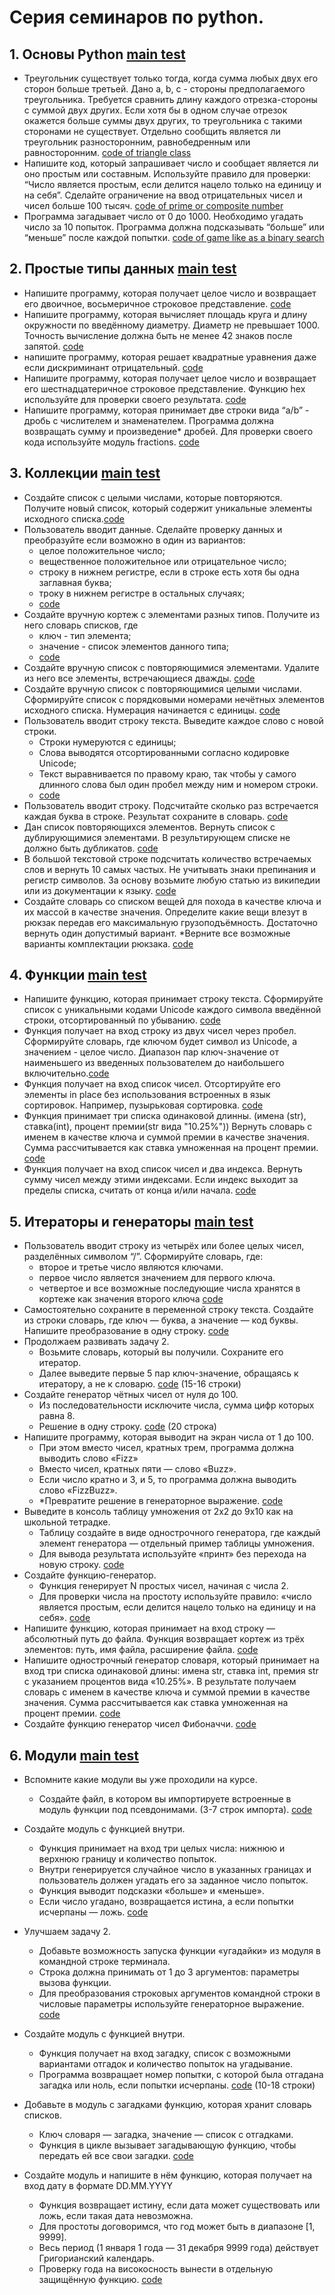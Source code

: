 # Серия семинаров по python.

## 1. Основы Python [main test](all_tasks/first/main.py)

- Треугольник существует только тогда, когда сумма любых двух его сторон больше третьей. Дано a, b, c -
стороны предполагаемого треугольника. Требуется сравнить длину каждого отрезка-стороны с суммой
двух других. Если хотя бы в одном случае отрезок окажется больше суммы двух других, то треугольника
с такими сторонами не существует. Отдельно сообщить является ли треугольник разносторонним,
равнобедренным или равносторонним. [code of triangle class](all_tasks/first/triangle.py)
- Напишите код, который запрашивает число и сообщает является ли оно простым или составным.
Используйте правило для проверки: “Число является простым, если делится нацело только на единицу и
на себя”. Сделайте ограничение на ввод отрицательных чисел и чисел больше 100 тысяч. 
[code of prime or composite number](all_tasks/first/prime_or_composite.py)
- Программа загадывает число от 0 до 1000. Необходимо угадать число за 10 попыток. Программа должна
подсказывать “больше” или “меньше” после каждой попытки.
[code of game like as a binary search](all_tasks/first/binary_search.py)


## 2. Простые типы данных [main test](all_tasks/second/main.py)

- Напишите программу, которая получает целое число и возвращает его двоичное, восьмеричное строковое представление. 
[code](all_tasks/second/num_from_user.py)
- Напишите программу, которая вычисляет площадь круга и длину окружности по введённому диаметру. 
Диаметр не превышает 1000. Точность вычисление должна быть не менее 42 знаков после запятой.
[code](all_tasks/second/circle.py)
- напишите программу, которая решает квадратные уравнения даже если дискриминант отрицательный.
[code](all_tasks/second/negative_discr.py)
- Напишите программу, которая получает целое число и возвращает его шестнадцатеричное строковое представление. 
Функцию hex используйте для проверки своего результата. [code](all_tasks/second/hex_number.py)
- Напишите программу, которая принимает две строки вида “a/b” - дробь с числителем и знаменателем. 
Программа должна возвращать сумму и произведение* дробей. Для проверки своего кода используйте модуль fractions.
[code](all_tasks/second/fractions_from_user.py)


## 3. Коллекции [main test](all_tasks/third/main.py)

- Создайте список с целыми числами, которые повторяются. Получите новый список, который содержит уникальные 
элементы исходного списка.[code](all_tasks/third/uniq_list.py)
- Пользователь вводит данные. Сделайте проверку данных и преобразуйте если возможно в один из вариантов: 
  - целое положительное число;
  - вещественное положительное или отрицательное число;
  - строку в нижнем регистре, если в строке есть хотя бы одна заглавная буква;
  - троку в нижнем регистре в остальных случаях;
  - [code](all_tasks/third/string_from_user.py)
- Создайте вручную кортеж с элементами разных типов. Получите из него словарь списков, где
  - ключ - тип элемента;
  - значение - список элементов данного типа;
  - [code](all_tasks/third/type_dict.py)
- Создайте вручную список с повторяющимися элементами. Удалите из него все элементы, 
встречающиеся дважды. [code](all_tasks/third/double_count.py)
- Создайте вручную список с повторяющимися целыми числами. Сформируйте список с порядковыми номерами нечётных 
элементов исходного списка. Нумерация начинается с единицы. [code](all_tasks/third/odd_index.py)
- Пользователь вводит строку текста. Выведите каждое слово с новой строки.
  - Строки нумеруются с единицы;
  - Слова выводятся отсортированными согласно кодировке Unicode;
  - Текст выравнивается по правому краю, так чтобы у самого длинного слова был один пробел между ним и номером строки.
  - [code](all_tasks/third/nums_of_words.py)
- Пользователь вводит строку. Подсчитайте сколько раз встречается каждая буква в строке. 
Результат сохраните в словарь. [code](all_tasks/third/chr_dict.py)
- Дан список повторяющихся элементов. Вернуть список с дублирующимися элементами. 
В результирующем списке не должно быть дубликатов. [code](all_tasks/third/only_double.py)
- В большой текстовой строке подсчитать количество встречаемых слов и вернуть 10 самых частых. Не учитывать знаки 
препинания и регистр символов. За основу возьмите любую статью из википедии или из документации к языку.
[code](all_tasks/third/ten_most_popular.py)
- Создайте словарь со списком вещей для похода в качестве ключа и их массой в качестве значения. Определите какие вещи 
влезут в рюкзак передав его максимальную грузоподъёмность. Достаточно вернуть один допустимый вариант. 
*Верните все возможные варианты комплектации рюкзака. [code](all_tasks/third/backpack.py)

## 4. Функции [main test](all_tasks/fourth/main.py)

- Напишите функцию, которая принимает строку текста. Сформируйте список с уникальными кодами Unicode каждого символа 
введённой строки, отсортированный по убыванию. [code](all_tasks/fourth/uni_code.py)
- Функция получает на вход строку из двух чисел через пробел. Сформируйте словарь, где ключом будет символ из Unicode, а
значением - целое число. Диапазон пар ключ-значение от наименьшего из введенных пользователем до наибольшего 
включительно.[code](all_tasks/fourth/dict_char_num.py)
- Функция получает на вход список чисел. Отсортируйте его элементы in place без использования встроенных в язык 
сортировок. Например, пузырьковая сортировка. [code](all_tasks/fourth/bubble_sort.py)
- Функция принимает три списка одинаковой длинны. (имена (str), ставка(int), процент премии(str вида "10.25%"))
Вернуть словарь с именем в качестве ключа и суммой премии в качестве значения. Сумма рассчитывается как ставка 
умноженная на процент премии. [code](all_tasks/fourth/premium.py)
- Функция получает на вход список чисел и два индекса. Вернуть сумму чисел между этими индексами. Если индекс выходит 
за пределы списка, считать от конца и/или начала. [code](all_tasks/fourth/list_sum.py)

## 5. Итераторы и генераторы [main test](all_tasks/fifth/main.py)

- Пользователь вводит строку из четырёх
или более целых чисел, разделённых символом “/”.
Сформируйте словарь, где:
  - второе и третье число являются ключами.
  - первое число является значением для первого ключа.
  - четвертое и все возможные последующие числа хранятся в кортеже как значения второго ключа
  [code](all_tasks/fifth/dict_with_int.py)
- Самостоятельно сохраните в переменной строку текста. Создайте из строки словарь, где ключ — буква, а значение — код 
буквы. Напишите преобразование в одну строку. [code](all_tasks/fifth/dict_chr_ord.py) 
- Продолжаем развивать задачу 2.
  - Возьмите словарь, который вы получили.
Сохраните его итератор.
  - Далее выведите первые 5 пар ключ-значение,
обращаясь к итератору, а не к словарю. [code](all_tasks/fifth/main.py) (15-16 строки)
- Создайте генератор чётных чисел от нуля до 100.
  - Из последовательности исключите
числа, сумма цифр которых равна 8.
  - Решение в одну строку. [code](all_tasks/fifth/main.py) (20 строка)
- Напишите программу, которая выводит
на экран числа от 1 до 100.
  - При этом вместо чисел, кратных трем,
  программа должна выводить слово «Fizz»
  - Вместо чисел, кратных пяти — слово «Buzz».
  - Если число кратно и 3, и 5, то программа
  должна выводить слово «FizzBuzz».
  - *Превратите решение в генераторное выражение.
  [code](all_tasks/fifth/fizz_buzz.py)
- Выведите в консоль таблицу умножения
от 2х2 до 9х10 как на школьной тетрадке.
  - Таблицу создайте в виде однострочного
генератора, где каждый элемент генератора —
отдельный пример таблицы умножения.
  - Для вывода результата используйте «принт»
без перехода на новую строку.
  [code](all_tasks/fifth/product_table.py)
- Создайте функцию-генератор.
  - Функция генерирует N простых чисел,
начиная с числа 2.
  - Для проверки числа на простоту используйте правило: «число является простым, если делится нацело только на единицу 
  и на себя». [code](all_tasks/fifth/prime_gen.py)
- Напишите функцию, которая принимает на вход строку —
абсолютный путь до файла. Функция возвращает кортеж из трёх
элементов: путь, имя файла, расширение файла. [code](all_tasks/fifth/file_path.py)
- Напишите однострочный генератор словаря, который принимает
на вход три списка одинаковой длины: имена str, ставка int,
премия str с указанием процентов вида «10.25%». В результате
получаем словарь с именем в качестве ключа и суммой
премии в качестве значения. Сумма рассчитывается
как ставка умноженная на процент премии. [code](all_tasks/fourth/premium.py)
- Создайте функцию генератор чисел Фибоначчи. [code](all_tasks/fifth/fibo.py)

## 6. Модули [main test](all_tasks/sixth/main.py)

- Вспомните какие модули вы уже проходили на курсе.
  - Создайте файл, в котором вы импортируете встроенные
в модуль функции под псевдонимами. (3-7 строк импорта). [code](all_tasks/sixth/import.py)
  
- Создайте модуль с функцией внутри.
  - Функция принимает на вход три целых числа:
нижнюю и верхнюю границу и количество попыток.
  - Внутри генерируется случайное число в указанных
границах и пользователь должен угадать его за
заданное число попыток.
  - Функция выводит подсказки «больше» и «меньше».
  - Если число угадано, возвращается истина,
а если попытки исчерпаны — ложь. [code](all_tasks/sixth/binary_random_search.py)

- Улучшаем задачу 2.
  - Добавьте возможность запуска функции «угадайки»
из модуля в командной строке терминала.
  - Строка должна принимать от 1 до 3 аргументов:
параметры вызова функции.
  - Для преобразования строковых аргументов
командной строки в числовые параметры
используйте генераторное выражение. [code](all_tasks/sixth/search_script.py)

- Создайте модуль с функцией внутри.
  - Функция получает на вход загадку, список с возможными
вариантами отгадок и количество попыток на угадывание.
  - Программа возвращает номер попытки, с которой была
отгадана загадка или ноль, если попытки исчерпаны. [code](all_tasks/sixth/one_hundred_for_one.py) (10-18 строки)

- Добавьте в модуль с загадками функцию, которая хранит словарь списков.
  - Ключ словаря — загадка, значение — список с отгадками.
  - Функция в цикле вызывает загадывающую функцию, чтобы передать ей все свои загадки. 
  [code](all_tasks/sixth/one_hundred_for_one.py)

- Создайте модуль и напишите в нём функцию, которая получает на вход дату в формате DD.MM.YYYY
  - Функция возвращает истину, если дата может существовать или ложь, если такая дата невозможна.
  - Для простоты договоримся, что год может быть в диапазоне [1, 9999].
  - Весь период (1 января 1 года — 31 декабря 9999 года) действует Григорианский календарь.
  - Проверку года на високосность вынести в отдельную защищённую функцию. [code](all_tasks/sixth/date_validate.py)
